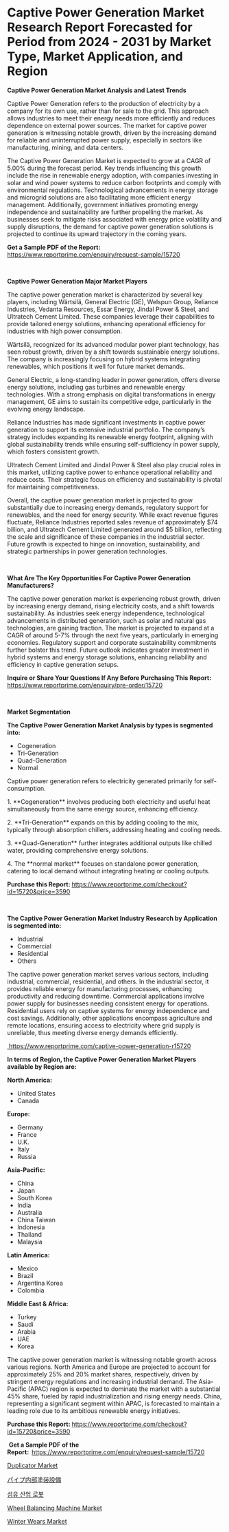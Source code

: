 <p><h1>Captive Power Generation Market Research Report Forecasted for Period from 2024 -  2031 by Market Type, Market Application, and Region</h1></p><p><strong>Captive Power Generation Market Analysis and Latest Trends</strong></p>
<p><p>Captive Power Generation refers to the production of electricity by a company for its own use, rather than for sale to the grid. This approach allows industries to meet their energy needs more efficiently and reduces dependence on external power sources. The market for captive power generation is witnessing notable growth, driven by the increasing demand for reliable and uninterrupted power supply, especially in sectors like manufacturing, mining, and data centers.</p><p>The Captive Power Generation Market is expected to grow at a CAGR of 5.00% during the forecast period. Key trends influencing this growth include the rise in renewable energy adoption, with companies investing in solar and wind power systems to reduce carbon footprints and comply with environmental regulations. Technological advancements in energy storage and microgrid solutions are also facilitating more efficient energy management. Additionally, government initiatives promoting energy independence and sustainability are further propelling the market. As businesses seek to mitigate risks associated with energy price volatility and supply disruptions, the demand for captive power generation solutions is projected to continue its upward trajectory in the coming years.</p></p>
<p><strong>Get a Sample PDF of the Report:&nbsp;</strong> <a href="https://www.reportprime.com/enquiry/request-sample/15720">https://www.reportprime.com/enquiry/request-sample/15720</a></p>
<p>&nbsp;</p>
<p><strong>Captive Power Generation Major Market Players</strong></p>
<p><p>The captive power generation market is characterized by several key players, including Wärtsilä, General Electric (GE), Welspun Group, Reliance Industries, Vedanta Resources, Essar Energy, Jindal Power & Steel, and Ultratech Cement Limited. These companies leverage their capabilities to provide tailored energy solutions, enhancing operational efficiency for industries with high power consumption.</p><p>Wärtsilä, recognized for its advanced modular power plant technology, has seen robust growth, driven by a shift towards sustainable energy solutions. The company is increasingly focusing on hybrid systems integrating renewables, which positions it well for future market demands.</p><p>General Electric, a long-standing leader in power generation, offers diverse energy solutions, including gas turbines and renewable energy technologies. With a strong emphasis on digital transformations in energy management, GE aims to sustain its competitive edge, particularly in the evolving energy landscape.</p><p>Reliance Industries has made significant investments in captive power generation to support its extensive industrial portfolio. The company’s strategy includes expanding its renewable energy footprint, aligning with global sustainability trends while ensuring self-sufficiency in power supply, which fosters consistent growth.</p><p>Ultratech Cement Limited and Jindal Power & Steel also play crucial roles in this market, utilizing captive power to enhance operational reliability and reduce costs. Their strategic focus on efficiency and sustainability is pivotal for maintaining competitiveness.</p><p>Overall, the captive power generation market is projected to grow substantially due to increasing energy demands, regulatory support for renewables, and the need for energy security. While exact revenue figures fluctuate, Reliance Industries reported sales revenue of approximately $74 billion, and Ultratech Cement Limited generated around $5 billion, reflecting the scale and significance of these companies in the industrial sector. Future growth is expected to hinge on innovation, sustainability, and strategic partnerships in power generation technologies.</p></p>
<p>&nbsp;</p>
<p><strong>What Are The Key Opportunities For Captive Power Generation Manufacturers?</strong></p>
<p><p>The captive power generation market is experiencing robust growth, driven by increasing energy demand, rising electricity costs, and a shift towards sustainability. As industries seek energy independence, technological advancements in distributed generation, such as solar and natural gas technologies, are gaining traction. The market is projected to expand at a CAGR of around 5-7% through the next five years, particularly in emerging economies. Regulatory support and corporate sustainability commitments further bolster this trend. Future outlook indicates greater investment in hybrid systems and energy storage solutions, enhancing reliability and efficiency in captive generation setups.</p></p>
<p><strong>Inquire or Share Your Questions If Any Before Purchasing This Report:</strong> <a href="https://www.reportprime.com/enquiry/pre-order/15720">https://www.reportprime.com/enquiry/pre-order/15720</a></p>
<p>&nbsp;</p>
<p><strong>Market Segmentation</strong></p>
<p><strong>The Captive Power Generation Market Analysis by types is segmented into:</strong></p>
<p><ul><li>Cogeneration</li><li>Tri-Generation</li><li>Quad-Generation</li><li>Normal</li></ul></p>
<p><p>Captive power generation refers to electricity generated primarily for self-consumption. </p><p>1. **Cogeneration** involves producing both electricity and useful heat simultaneously from the same energy source, enhancing efficiency.</p><p>2. **Tri-Generation** expands on this by adding cooling to the mix, typically through absorption chillers, addressing heating and cooling needs.</p><p>3. **Quad-Generation** further integrates additional outputs like chilled water, providing comprehensive energy solutions.</p><p>4. The **normal market** focuses on standalone power generation, catering to local demand without integrating heating or cooling outputs.</p></p>
<p><strong>Purchase this Report:&nbsp;</strong><a href="https://www.reportprime.com/checkout?id=15720&price=3590">https://www.reportprime.com/checkout?id=15720&price=3590</a></p>
<p>&nbsp;</p>
<p><strong>The Captive Power Generation Market Industry Research by Application is segmented into:</strong></p>
<p><ul><li>Industrial</li><li>Commercial</li><li>Residential</li><li>Others</li></ul></p>
<p><p>The captive power generation market serves various sectors, including industrial, commercial, residential, and others. In the industrial sector, it provides reliable energy for manufacturing processes, enhancing productivity and reducing downtime. Commercial applications involve power supply for businesses needing consistent energy for operations. Residential users rely on captive systems for energy independence and cost savings. Additionally, other applications encompass agriculture and remote locations, ensuring access to electricity where grid supply is unreliable, thus meeting diverse energy demands efficiently.</p></p>
<p><a href="https://www.reportprime.com/captive-power-generation-r15720">&nbsp;https://www.reportprime.com/captive-power-generation-r15720</a></p>
<p><strong>In terms of Region, the Captive Power Generation Market Players available by Region are:</strong></p>
<p>
    <p> <strong> North America: </strong>
        <ul>
            <li>United States</li>
            <li>Canada</li>
        </ul>
        </p> 
    <p> <strong> Europe: </strong>
        <ul>
            <li>Germany</li>
            <li>France</li>
            <li>U.K.</li>
            <li>Italy</li>
            <li>Russia</li>
        </ul>
        </p> 
    <p> <strong> Asia-Pacific: </strong>
        <ul>
            <li>China</li>
            <li>Japan</li>
            <li>South Korea</li>
            <li>India</li>
            <li>Australia</li>
            <li>China Taiwan</li>
            <li>Indonesia</li>
            <li>Thailand</li>
            <li>Malaysia</li>
        </ul>
        </p> 
    <p> <strong> Latin America: </strong>
        <ul>
            <li>Mexico</li>
            <li>Brazil</li>
            <li>Argentina Korea</li>
            <li>Colombia</li>
        </ul>
        </p> 
    <p> <strong> Middle East & Africa: </strong>
        <ul>
            <li>Turkey</li>
            <li>Saudi</li>
            <li>Arabia</li>
            <li>UAE</li>
            <li>Korea</li>
        </ul>
    </p>
    </p>
<p><p>The captive power generation market is witnessing notable growth across various regions. North America and Europe are projected to account for approximately 25% and 20% market shares, respectively, driven by stringent energy regulations and increasing industrial demand. The Asia-Pacific (APAC) region is expected to dominate the market with a substantial 45% share, fueled by rapid industrialization and rising energy needs. China, representing a significant segment within APAC, is forecasted to maintain a leading role due to its ambitious renewable energy initiatives.</p></p>
<p><strong>Purchase this Report: </strong><a href="https://www.reportprime.com/checkout?id=15720&price=3590">https://www.reportprime.com/checkout?id=15720&price=3590</a></p>
<p>&nbsp;<strong>Get a Sample PDF of the Report:&nbsp;&nbsp;</strong><a href="https://www.reportprime.com/enquiry/request-sample/15720">https://www.reportprime.com/enquiry/request-sample/15720</a></p>
<p><strong></strong></p>
<p><p><a href="https://www.linkedin.com/pulse/global-duplicator-market-product-type-application-region-companies-9tfme?trackingId=yT%2BqPxj4RZ68rTlr8jzfFQ%3D%3D">Duplicator Market</a></p><p><a href="https://medium.com/@novastamm2023/pipe-internal-painting-equipment-market-%E3%81%AE%E3%82%B0%E3%83%AD%E3%83%BC%E3%83%90%E3%83%AB%E5%B8%82%E5%A0%B4%E6%A6%82%E8%A6%81%E3%81%AF-%E4%B8%96%E7%95%8C%E3%81%8A%E3%82%88%E3%81%B3%E4%B8%BB%E8%A6%81%E5%B8%82%E5%A0%B4%E3%81%AB%E3%81%8A%E3%81%91%E3%82%8B%E6%A5%AD%E7%95%8C%E3%81%AB%E5%BD%B1%E9%9F%BF%E3%82%92%E4%B8%8E%E3%81%88%E3%82%8B%E4%B8%BB%E8%A6%81%E3%81%AA%E3%83%88%E3%83%AC%E3%83%B3%E3%83%89%E3%81%AB%E3%81%A4%E3%81%84%E3%81%A6-%E7%8B%AC%E8%87%AA%E3%81%AE%E8%A6%96%E7%82%B9%E3%82%92%E6%8F%90%E4%BE%9B%E3%81%97%E3%81%BE%E3%81%99-bc755d10e2ee">パイプ内部塗装設備</a></p><p><a href="https://medium.com/@coremtymerich56566/%EC%84%B8%EA%B3%84-fiber-industry-robot-market-%EC%9D%80-2024%EC%97%90%EC%84%9C-2031%EB%A1%9C-%EC%97%B0%ED%8F%89%EA%B7%A0-%EC%A6%9D%EA%B0%80%EC%9C%A8%EC%9D%84-%EB%B3%B4%EC%9D%BC-%EA%B2%83%EC%9C%BC%EB%A1%9C-%EC%98%88%EC%83%81%EB%90%A9%EB%8B%88%EB%8B%A4-54c1408ad8d0">섬유 산업 로봇</a></p><p><a href="https://issuu.com/reportprime-2/docs/wheel-balancing-machine-market-size_991df4ca3e549e">Wheel Balancing Machine Market</a></p><p><a href="https://medium.com/@clarenceuvalis67867/the-winter-wears-market-prioritizes-cost-control-and-efficiency-enhancement-a900af526238">Winter Wears Market</a></p></p>